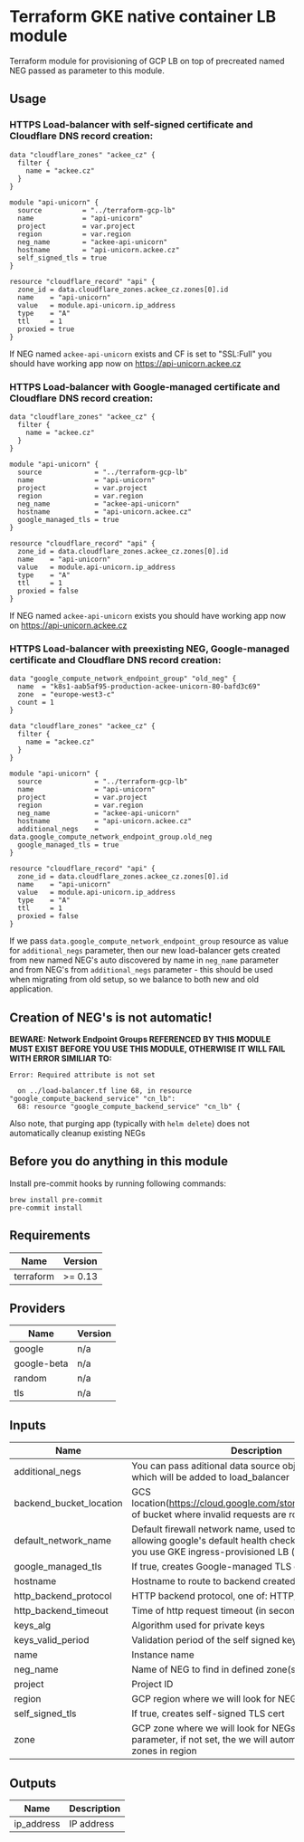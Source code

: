 # Terraform GKE native container LB module

Terraform module for provisioning of GCP LB on top of precreated named NEG passed as parameter to this module.

## Usage

### HTTPS Load-balancer with self-signed certificate and Cloudflare DNS record creation:
```hcl
data "cloudflare_zones" "ackee_cz" {
  filter {
    name = "ackee.cz"
  }
}

module "api-unicorn" {
  source          = "../terraform-gcp-lb"
  name            = "api-unicorn"
  project         = var.project
  region          = var.region
  neg_name        = "ackee-api-unicorn"
  hostname        = "api-unicorn.ackee.cz"
  self_signed_tls = true
}

resource "cloudflare_record" "api" {
  zone_id = data.cloudflare_zones.ackee_cz.zones[0].id
  name    = "api-unicorn"
  value   = module.api-unicorn.ip_address
  type    = "A"
  ttl     = 1
  proxied = true
}
```
If NEG named `ackee-api-unicorn` exists and CF is set to "SSL:Full" you should have working app now on https://api-unicorn.ackee.cz

### HTTPS Load-balancer with Google-managed certificate and Cloudflare DNS record creation:

```hcl
data "cloudflare_zones" "ackee_cz" {
  filter {
    name = "ackee.cz"
  }
}

module "api-unicorn" {
  source             = "../terraform-gcp-lb"
  name               = "api-unicorn"
  project            = var.project
  region             = var.region
  neg_name           = "ackee-api-unicorn"
  hostname           = "api-unicorn.ackee.cz"
  google_managed_tls = true
}

resource "cloudflare_record" "api" {
  zone_id = data.cloudflare_zones.ackee_cz.zones[0].id
  name    = "api-unicorn"
  value   = module.api-unicorn.ip_address
  type    = "A"
  ttl     = 1
  proxied = false
}
```
If NEG named `ackee-api-unicorn` exists you should have working app now on https://api-unicorn.ackee.cz

### HTTPS Load-balancer with preexisting NEG, Google-managed certificate and Cloudflare DNS record creation:

```hcl
data "google_compute_network_endpoint_group" "old_neg" {
  name  = "k8s1-aab5af95-production-ackee-unicorn-80-bafd3c69"
  zone  = "europe-west3-c"
  count = 1
}

data "cloudflare_zones" "ackee_cz" {
  filter {
    name = "ackee.cz"
  }
}

module "api-unicorn" {
  source             = "../terraform-gcp-lb"
  name               = "api-unicorn"
  project            = var.project
  region             = var.region
  neg_name           = "ackee-api-unicorn"
  hostname           = "api-unicorn.ackee.cz"
  additional_negs    = data.google_compute_network_endpoint_group.old_neg
  google_managed_tls = true
}

resource "cloudflare_record" "api" {
  zone_id = data.cloudflare_zones.ackee_cz.zones[0].id
  name    = "api-unicorn"
  value   = module.api-unicorn.ip_address
  type    = "A"
  ttl     = 1
  proxied = false
}
```

If we pass `data.google_compute_network_endpoint_group` resource as value for `additional_negs` parameter, then our new load-balancer
gets created from new named NEG's auto discovered by name in `neg_name` parameter and from NEG's from `additional_negs` parameter - 
this should be used when migrating from old setup, so we balance to both new and old application.

## Creation of NEG's is not automatic!

**BEWARE: Network Endpoint Groups REFERENCED BY THIS MODULE MUST EXIST BEFORE YOU USE THIS MODULE, OTHERWISE IT WILL FAIL WITH ERROR SIMILIAR TO:**
```
Error: Required attribute is not set

  on ../load-balancer.tf line 68, in resource "google_compute_backend_service" "cn_lb":
  68: resource "google_compute_backend_service" "cn_lb" {
```
Also note, that purging app (typically with `helm delete`) does not automatically cleanup existing NEGs

## Before you do anything in this module

Install pre-commit hooks by running following commands:

```shell script
brew install pre-commit
pre-commit install
```

<!-- BEGINNING OF PRE-COMMIT-TERRAFORM DOCS HOOK -->
## Requirements

| Name | Version |
|------|---------|
| terraform | >= 0.13 |

## Providers

| Name | Version |
|------|---------|
| google | n/a |
| google-beta | n/a |
| random | n/a |
| tls | n/a |

## Inputs

| Name | Description | Type | Default | Required |
|------|-------------|------|---------|:--------:|
| additional\_negs | You can pass aditional data source objects of NEG's which will be added to load\_balancer | `any` | `null` | no |
| backend\_bucket\_location | GCS location(https://cloud.google.com/storage/docs/locations) of bucket where invalid requests are routed. | `string` | `"EUROPE-WEST3"` | no |
| default\_network\_name | Default firewall network name, used to place a default fw allowing google's default health checks. Leave blank if you use GKE ingress-provisioned LB (now deprecated) | `string` | `"default"` | no |
| google\_managed\_tls | If true, creates Google-managed TLS cert | `bool` | `false` | no |
| hostname | Hostname to route to backend created from named NEGs | `string` | n/a | yes |
| http\_backend\_protocol | HTTP backend protocol, one of: HTTP/HTTP2 | `string` | `"HTTP"` | no |
| http\_backend\_timeout | Time of http request timeout (in seconds) | `string` | `"30"` | no |
| keys\_alg | Algorithm used for private keys | `string` | `"RSA"` | no |
| keys\_valid\_period | Validation period of the self signed key | `number` | `29200` | no |
| name | Instance name | `string` | `"default_value"` | no |
| neg\_name | Name of NEG to find in defined zone(s) | `string` | n/a | yes |
| project | Project ID | `string` | n/a | yes |
| region | GCP region where we will look for NEGs | `string` | n/a | yes |
| self\_signed\_tls | If true, creates self-signed TLS cert | `bool` | `false` | no |
| zone | GCP zone where we will look for NEGs - optional parameter, if not set, the we will automatically search in all zones in region | `string` | `null` | no |

## Outputs

| Name | Description |
|------|-------------|
| ip\_address | IP address |

<!-- END OF PRE-COMMIT-TERRAFORM DOCS HOOK -->
